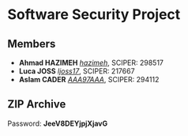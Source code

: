# Software Security Project


## Members 

* **Ahmad HAZIMEH** [_hazimeh_](https://github.com/hazimeh), SCIPER: 298517
* **Luca JOSS** [_ljoss17_](https://github.com/ljoss17), SCIPER: 217667
* **Aslam CADER** [_AAA97AAA_](https://github.com/AAA97AAA), SCIPER: 294112

## ZIP Archive

Password: **JeeV8DEYjpjXjavG**

